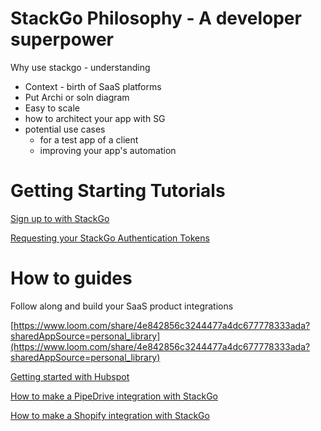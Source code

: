 # StackGo Philosophy - A developer superpower

Why use stackgo - understanding

- Context - birth of SaaS platforms
- Put Archi or soln diagram
- Easy to scale
- how to architect your app with SG
- potential use cases
    - for a test app of a client
    - improving your app's automation

# Getting Starting Tutorials

[Sign up to with StackGo ](https://www.notion.so/Sign-up-to-with-StackGo-b3558e3bf2444214a03a6c1314abc778)

[Requesting your StackGo Authentication Tokens](https://www.notion.so/Requesting-your-StackGo-Authentication-Tokens-89b1ab9f852a407ea267a54957f30ff7)

# How to guides

Follow along and build your SaaS product integrations

[https://www.loom.com/share/4e842856c3244477a4dc677778333ada?sharedAppSource=personal_library](https://www.loom.com/share/4e842856c3244477a4dc677778333ada?sharedAppSource=personal_library)

[Getting started with Hubspot](../docs/GettingStarted-Hubspot.md)

[How to make a PipeDrive integration with StackGo]()

[How to make a Shopify integration with StackGo]()